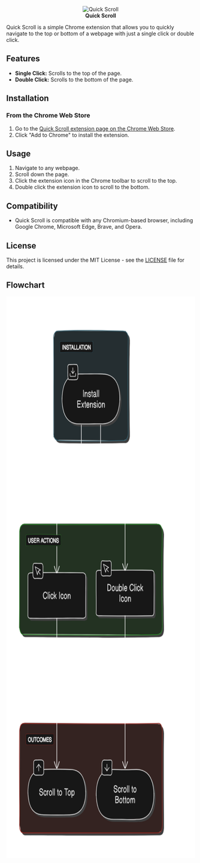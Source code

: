 <p align="center">
  <img src="img/icon.png" alt="Quick Scroll" height="200"/><br>
  <b>Quick Scroll</b>
</p>

Quick Scroll is a simple Chrome extension that allows you to quickly navigate to the top or bottom of a webpage with just a single click or double click. 

## Features

- **Single Click:** Scrolls to the top of the page.
- **Double Click:** Scrolls to the bottom of the page.

## Installation

### From the Chrome Web Store

1. Go to the [Quick Scroll extension page on the Chrome Web Store](#).
2. Click "Add to Chrome" to install the extension.

## Usage

1. Navigate to any webpage.
2. Scroll down the page.
3. Click the extension icon in the Chrome toolbar to scroll to the top.
4. Double click the extension icon to scroll to the bottom.

## Compatibility

- Quick Scroll is compatible with any Chromium-based browser, including Google Chrome, Microsoft Edge, Brave, and Opera.


## License

This project is licensed under the MIT License - see the [LICENSE](LICENSE) file for details.

## Flowchart

<img src="img/flowchart.png" alt="FlowChart" height="1500"/>